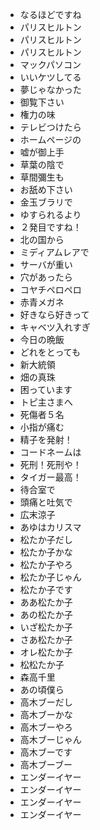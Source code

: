 * なるほどですね
* パリスヒルトン
* パリスヒルトン
* パリスヒルトン
* マックパソコン
* いいケツしてる
* 夢じゃなかった
* 御覧下さい
* 権力の味
* テレビつけたら
* ホームページの
* 嘘が御上手
* 草葉の陰で
* 草間彌生も
* お舐め下さい
* 金玉ブラリで
* ゆすられるより
* ２発目ですね！
* 北の国から
* ミディアムレアで
* サーバが重い
* 穴があったら
* コヤチペロペロ
* 赤青メガネ
* 好きなら好きって
* キャベツ入れすぎ
* 今日の晩飯
* どれをとっても
* 新大統領
* 畑の真珠
* 困っています
* トピ主さまへ
* 死傷者５名
* 小指が痛む
* 精子を発射！
* コードネームは
* 死刑！死刑や！
* タイガー最高！
* 待合室で
* 頭痛と吐気で
* 広末涼子
* あゆはカリスマ
* 松たか子だし
* 松たか子かな
* 松たか子やろ
* 松たか子じゃん
* 松たか子です
* ああ松たか子
* あの松たか子
* いざ松たか子
* さあ松たか子
* オレ松たか子
* 松松たか子
* 森高千里
* あの頃僕ら
* 高木ブーだし
* 高木ブーかな
* 高木ブーやろ
* 高木ブーじゃん
* 高木ブーです
* 高木ブーブー
* エンダーイヤー
* エンダーイヤー
* エンダーイヤー
* エンダーイヤー

